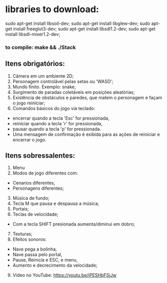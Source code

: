 
# libraries to download: 

sudo apt-get install libsoil-dev;
sudo apt-get install libglew-dev;
sudo apt-get install freeglut3-dev;
sudo apt-get install libsdl1.2-dev;
sudo apt-get install libsdl-mixer1.2-dev;


### to compile: make && ./Stack

## Itens obrigatórios: 

1. Câmera em um ambiente 2D;
2. Personagem controlável pelas setas ou 'WASD';
3.	Mundo finito. Exemplo: snake;
4.	Surgimento de paradas coletáveis em posições aleatórias;
5. Existência de obstáculos e paredes, que matem o personagem e façam o jogo reiniciar;
6.	Comandos básicos do jogo via teclado:
 * encerrar quando a tecla 'Esc' for pressionada,
 * reiniciar quando a tecla 'r' for pressionada,
 * pausar quando a tecla 'p' for pressionada.
 * Uma mensagem de confirmação é exibida para as ações de reiniciar e encerrar o jogo.


## Itens sobressalentes:

1. Menu
2. Modos de jogo diferentes com:
 * Cenarios diferentes,
 * Personagens diferentes;
3. Música de fundo;
4. Tecla M que pausa e despausa a música; 
5. Portais;
6. Teclas de velocidade;
 * Com a tecla SHIFT presionada aumenta/diminui em dobro;
7. Texturas;
8. Efeitos sonoros:
 * Nave pega a bolinha,
 * Nave passa pelo portal,
 * Pause, Reinicia e ESC, e menu,
 * Aumento e decrecimento da velocidade;
9. Video no YouTube: https://youtu.be/iPESHbFSjJw
